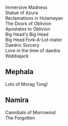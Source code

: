 Immersive Madness  
Statue of Azura  
Reclamations in Holamayan  
The Doors of Oblivion  
Apostates to Oblivion  
Big Head's Big Head  
Big Head Fork-A-Lot-inator  
Daedric Sorcery  
Love in the time of daedra  
Wabbajack  

## Mephala
Lots of Morag Tong!  

## Namira
Cannibals of Morrowind  
The Forgotten
